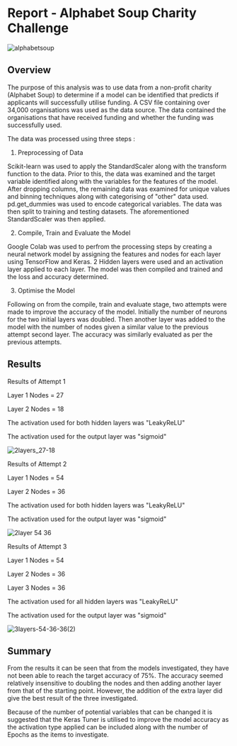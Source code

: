 # Report - Alphabet Soup Charity Challenge

![alphabetsoup](https://user-images.githubusercontent.com/113118793/227778678-e482347e-1112-4ade-a6c7-a66d5c6f6510.jpg)


## Overview
The purpose of this analysis was to use data from a non-profit charity (Alphabet Soup) to determine if a model can be identified that predicts if applicants will successfully utilise funding.
A CSV file containing over 34,000 organisations was used as the data source. The data contained the organisations that have received funding and whether the funding was successfully used. 

The data was processed using three steps :

1. Preprocessing of Data

Scikit-learn was used to apply the StandardScaler along with the transform function to the data. Prior to this, the data was examined and the target variable identified along with the variables for the features of the model. After dropping columns, the remaining data was examined for unique values and binning techniques along with categorising of "other" data used. pd.get_dummies was used to encode categorical variables.
The data was then split to training and testing datasets. The aforementioned StandardScaler was then applied.


2. Compile, Train and Evaluate the Model

Google Colab was used to perfrom the processing steps by creating a neural network model by assigning the features and nodes for each layer using TensorFlow and Keras. 
2 Hidden layers were used and an activation layer applied to each layer. The model was then compiled and trained and the loss and accuracy determined.


3. Optimise the Model

Following on from the compile, train and evaluate stage, two attempts were made to improve the accuracy of the model. Initially the number of neurons for the two initial layers was doubled. Then another layer was added to the model with the number of nodes given a similar value to the previous attempt second layer. The accuracy was similarly evaluated as per the previous attempts.


## Results

Results of Attempt 1

Layer 1 Nodes = 27

Layer 2 Nodes = 18

The activation used for both hidden layers was "LeakyReLU"

The activation used for the output layer was "sigmoid"

![2layers_27-18](https://user-images.githubusercontent.com/113118793/227781221-b65eec26-5fdb-4c6d-a5d7-5eefafc76bd5.jpg)


Results of Attempt 2

Layer 1 Nodes = 54

Layer 2 Nodes = 36

The activation used for both hidden layers was "LeakyReLU"

The activation used for the output layer was "sigmoid"

![2layer 54 36](https://user-images.githubusercontent.com/113118793/227781527-f9c08523-ebfd-4d49-b5a2-75ac4d35c682.jpg)


Results of Attempt 3

Layer 1 Nodes = 54

Layer 2 Nodes = 36

Layer 3 Nodes = 36

The activation used for all hidden layers was "LeakyReLU"

The activation used for the output layer was "sigmoid"

![3layers-54-36-36(2)](https://user-images.githubusercontent.com/113118793/228180652-2e7d2996-ca10-436e-bd76-61b17ff25beb.jpg)




## Summary
From the results it can be seen that from the models investigated, they have not been able to reach the target accuracy of 75%. The accuracy seemed relatively insensitive to doubling the nodes and then adding another layer from that of the starting point. However, the addition of the extra layer did give the best result of the three investigated.

Because of the number of potential variables that can be changed it is suggested that the Keras Tuner is utilised to improve the model accuracy as the activation type applied can be included along with the number of Epochs as the items to investigate.




